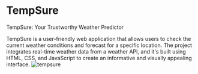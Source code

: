 # TempSure
TempSure: Your Trustworthy Weather Predictor

TempSure is a user-friendly web application that allows users to check the current weather conditions and forecast for a specific location. The project integrates real-time weather data from a weather API, and it's built using HTML, CSS, and JavaScript to create an informative and visually appealing interface.
![tempsure](https://github.com/rathore-2002/TempSure/assets/92203739/f3eb631c-1fb4-4924-a25f-3f5a2de52725)

